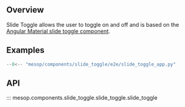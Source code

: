 ## Overview

Slide Toggle allows the user to toggle on and off and is based on the [Angular Material slide toggle component](https://material.angular.io/components/slide-toggle/overview).

## Examples

```python
--8<-- "mesop/components/slide_toggle/e2e/slide_toggle_app.py"
```

## API

::: mesop.components.slide_toggle.slide_toggle.slide_toggle
